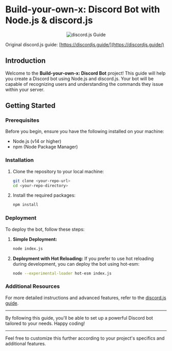 # Build-your-own-x: Discord Bot with Node.js & discord.js

<div align="center">
 <img src="https://github.com/discordjs/guide/blob/main/guide/images/branding/banner-blurple-small.png" title="discord.js Guide" alt="discord.js Guide" />
</div>

Original discord.js guide: [https://discordjs.guide/](https://discordjs.guide/)

## Introduction

Welcome to the **Build-your-own-x: Discord Bot** project! This guide will help you create a Discord bot using Node.js and discord.js. Your bot will be capable of recognizing users and understanding the commands they issue within your server.

## Getting Started

### Prerequisites

Before you begin, ensure you have the following installed on your machine:

- Node.js (v14 or higher)
- npm (Node Package Manager)

### Installation

1. Clone the repository to your local machine:

   ```sh
   git clone <your-repo-url>
   cd <your-repo-directory>
   ```

2. Install the required packages:

   ```sh
   npm install
   ```

### Deployment

To deploy the bot, follow these steps:

1. **Simple Deployment:**

   ```sh
   node index.js
   ```

2. **Deployment with Hot Reloading:**
   If you prefer to use hot reloading during development, you can deploy the bot using hot-esm:

   ```sh
   node --experimental-loader hot-esm index.js
   ```

### Additional Resources

For more detailed instructions and advanced features, refer to the [discord.js guide](https://discordjs.guide/).

---

By following this guide, you'll be able to set up a powerful Discord bot tailored to your needs. Happy coding!

---

Feel free to customize this further according to your project's specifics and additional features.
